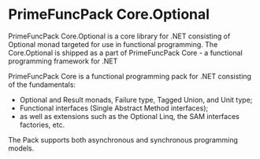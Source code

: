 # PrimeFuncPack Core.Optional

PrimeFuncPack Core.Optional is a core library for .NET consisting of Optional monad targeted for use in functional programming.
The Core.Optional is shipped as a part of PrimeFuncPack Core - a functional programming framework for .NET

PrimeFuncPack Core is a functional programming pack for .NET consisting of the fundamentals:
- Optional and Result monads, Failure type, Tagged Union, and Unit type;
- Functional interfaces (Single Abstract Method interfaces);
- as well as extensions such as the Optional Linq, the SAM interfaces factories, etc.

The Pack supports both asynchronous and synchronous programming models.
